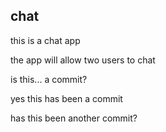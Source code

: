 ## chat

this is a chat app

the app will allow two users to chat

is this... a commit?

yes this has been a commit 

has this been another commit?